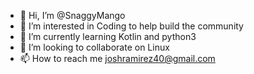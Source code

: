 - 👋 Hi, I’m @SnaggyMango
- 👀 I’m interested in Coding to help build the community 
- 🌱 I’m currently learning Kotlin and python3
- 💞️ I’m looking to collaborate on Linux
- 📫 How to reach me joshramirez40@gmail.com

<!---
SnaggyMango/SnaggyMango is a ✨ special ✨ repository because its `README.md` (this file) appears on your GitHub profile.
You can click the Preview link to take a look at your changes.
--->
